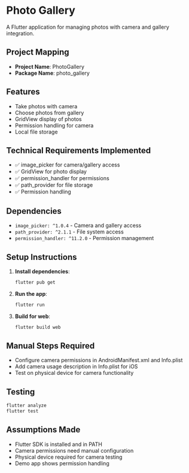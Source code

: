 # Photo Gallery

A Flutter application for managing photos with camera and gallery integration.

## Project Mapping
- **Project Name**: PhotoGallery
- **Package Name**: photo_gallery

## Features
- Take photos with camera
- Choose photos from gallery
- GridView display of photos
- Permission handling for camera
- Local file storage

## Technical Requirements Implemented
- ✅ image_picker for camera/gallery access
- ✅ GridView for photo display
- ✅ permission_handler for permissions
- ✅ path_provider for file storage
- ✅ Permission handling

## Dependencies
- `image_picker: ^1.0.4` - Camera and gallery access
- `path_provider: ^2.1.1` - File system access
- `permission_handler: ^11.2.0` - Permission management

## Setup Instructions

1. **Install dependencies**:
   ```bash
   flutter pub get
   ```

2. **Run the app**:
   ```bash
   flutter run
   ```

3. **Build for web**:
   ```bash
   flutter build web
   ```

## Manual Steps Required
- Configure camera permissions in AndroidManifest.xml and Info.plist
- Add camera usage description in Info.plist for iOS
- Test on physical device for camera functionality

## Testing
```bash
flutter analyze
flutter test
```

## Assumptions Made
- Flutter SDK is installed and in PATH
- Camera permissions need manual configuration
- Physical device required for camera testing
- Demo app shows permission handling